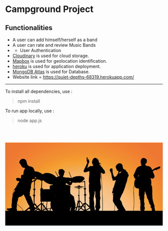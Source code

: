 #  Campground Project

## Functionalities
- A user can add himself/herself as a band 
- A user can rate and review  Music Bands
- - User Authentication
- [Cloudinary](https://cloudinary.com/) is used for cloud storage.
- [Mapbox](https://www.mapbox.com/) is used for geolocation identification.
- [heroku](https://www.heroku.com/) is used for application deployment.
- [MongoDB Atlas](https://www.mongodb.com/cloud/atlas) is used for Database.
- Website link = https://quiet-depths-68319.herokuapp.com/

___

To install all dependencies, use :
> npm install

To run app locally, use :
> node app.js

<br>
<br>

![Project Image](https://github.com/raunak222/MusicSpace/blob/main/public/images/home_band.jpg)
